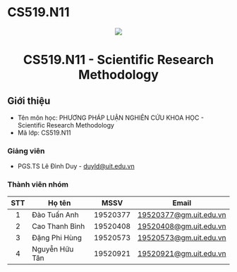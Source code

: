 # CS519.N11
<p align="center">
  <a href="https://www.uit.edu.vn/"><img src="https://www.uit.edu.vn/sites/vi/files/banner.png"></a>
<h1 align="center"><b>CS519.N11 - Scientific Research Methodology</b></h1>

## Giới thiệu
* Tên môn học: PHƯƠNG PHÁP LUẬN NGHIÊN CỨU KHOA HỌC - Scientific Research Methodology
* Mã lớp: CS519.N11

### Giảng viên
* PGS.TS Lê Đình Duy - duyld@uit.edu.vn

### Thành viên nhóm

| STT | Họ tên | MSSV | Email |
| :---: | --- | --- | --- |
| 1 | Đào Tuấn Anh | 19520377 | 19520377@gm.uit.edu.vn |
| 2 | Cao Thanh Bình | 19520408 | 19520408@gm.uit.edu.vn |
| 3 | Đặng Phi Hùng | 19520573 | 19520573@gm.uit.edu.vn |
| 4 | Nguyễn Hữu Tân | 19520921 | 19520921@gm.uit.edu.vn |
